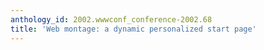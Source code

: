```yaml
---
anthology_id: 2002.wwwconf_conference-2002.68
title: 'Web montage: a dynamic personalized start page'
---
```

